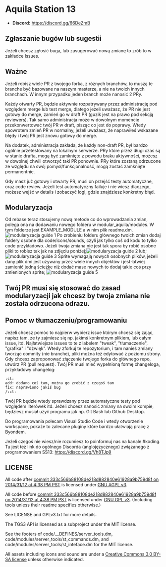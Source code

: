 # Aquila Station 13

* **Discord:** https://discord.gg/66DeZmB

## Zgłaszanie bugów lub sugestii

Jeżeli chcesz zgłosić buga, lub zasugerować nową zmianę to zrób to w zakładce Issues.

## Ważne
Jeżeli robisz wiele PR z twojego forka, z różnych branchów, to muszą te branche być bazowane na naszym masterze, a nie na twoich innych branchach.
W innym przypadku jeden branch może nanosić 2 PRy.

Każdy otwarty PR, będzie aktywnie rozpatrywany przez administrację pod względem merge lub test merge,
dlatego jeżeli uważasz, że PR nie jest gotowy do merge, zamień go w draft PR (guzik jest na prawo pod sekcją reviewers).
Tak samo administracja może w dowolnym momencie przekonwertować twój PR w draft, pisząc co jest do poprawy.
Wtedy spowrotem zmień PR w normalny, jeżeli uważasz, że naprawiłeś wskazane błędy i twój PR jest znowu gotowy do merge.

Na dodatek, administracja zakłada, że każdy non-draft PR, był bardzo ogólnie przetestowany na lokalnym serwerze.
PRy które przez długi czas są w stanie drafta, mogą być zamknięte z powodu braku aktywności, możesz w dowolnej chwili otworzyć taki PR ponownie.
PRy które zostaną odrzucone ze względu na swój pomysł/funkcjonalność, mogą zostać zamknięte permanentnie.

Gdy masz już gotowy i otwarty PR, musi on przejść testy automatyczne, oraz code review.
Jeżeli test automatyczny failuje i nie wiesz dlaczego, możesz wejść w details i zobaczyć logi, gdzie znajdziesz konkretny błąd.

## Modularyzacja
Od rebase teraz stosujemy nową metode co do wprowadzania zmian, polega ona na dodawaniu nowego folderu w modular_aquila/modules. W tym folderze jest EXAMPLE_MODULE a w nim plik readme.dm. ![modularyzacja guide 1](https://user-images.githubusercontent.com/60329232/113522111-5fd38080-959e-11eb-93df-6adc94a06947.png) 
Po zrobieniu folderu głównego twoich zmian dodaj foldery osobne dla code/icons/sounds, czyli jak tylko coś od kodu to tylko code przykładowo. Jeżeli twoja zmiana nie jest tak spora by robić osobne pliki to robisz tak jak na zdjęciu poniżej;![modularyzacja guide 2](https://user-images.githubusercontent.com/60329232/113522310-af667c00-959f-11eb-9eb6-0c28c98d95ef.png) lub; ![modularyzacja guide 3](https://user-images.githubusercontent.com/60329232/113522328-d624b280-959f-11eb-96d8-4c36f7863fda.png) Sprite wymagają nowych osobnych plików, jeżeli dany plik dmi jest używany przez wiele innych objektów i jest łatwiej zamienić jedną ścieżke niż dodać mase nowych to dodaj takie coś przy zmienionych sprite;
![modularyzacja guide 5](https://user-images.githubusercontent.com/60329232/113522574-edfd3600-95a1-11eb-8dfd-6d44e7e8ab8e.png)
## Twój PR musi się stosować do zasad modularyzacji jak chcesz by twoja zmiana nie została odrzucona odrazu.


## Pomoc w tłumaczeniu/programowaniu

Jeżeli chcesz pomóc to najpierw wybierz issue którym chcesz się zając, napisz tam, ze ty zajmiesz się np. jakimś konkretnym plikiem, lub całym issue, itd.
Najłatwiejsze issues to te z labelem "tweak", "tłumaczenie", "grafika" i "dźwięk".
Wtedy zforkuj te repozytorium, i tam nanieś zmiany tworząc commity (nie branche),
pliki można też edytować z poziomu strony. Gdy chcesz zaproponować złączenie twojego forka do głównego repo,
utwórz PR (pull request).
Twój PR musi mieć wypełnioną formę changeloga, przykładowy changelog:
```
:cl:
add: dodano coś tam, można go zrobić z czegoś tam
fix: naprawiono jakiś bug
/:cl:
```
Twój PR będzie wtedy sprawdzany przez automatyczne testy pod względem literówek itd.
Jeżeli chcesz nanosić zmiany na swoim kompie, będziesz musiał użyć programu jak np. Git Bash lub Github Desktop.

Do programowania polecam Visual Studio Code i wtedy otworzenie workspace, pokaże to zalecane pluginy które bardzo ułatwiają pracę z Byondem.

Jeżeli czegoś nie wiesz/nie rozumiesz to poinformuj nas na kanale #koding.
Tu jest też link do ogólnego Discorda (anglojęzycznego) związanego z programowaniem SS13: https://discord.gg/Vh8TJp9

## LICENSE

All code after [commit 333c566b88108de218d882840e61928a9b759d8f on 2014/31/12 at 4:38 PM PST](https://github.com/tgstation/tgstation/commit/333c566b88108de218d882840e61928a9b759d8f) is licensed under [GNU AGPL v3](https://www.gnu.org/licenses/agpl-3.0.html).

All code before [commit 333c566b88108de218d882840e61928a9b759d8f on 2014/31/12 at 4:38 PM PST](https://github.com/tgstation/tgstation/commit/333c566b88108de218d882840e61928a9b759d8f) is licensed under [GNU GPL v3](https://www.gnu.org/licenses/gpl-3.0.html).
(Including tools unless their readme specifies otherwise.)

See LICENSE and GPLv3.txt for more details.

The TGS3 API is licensed as a subproject under the MIT license.

See the footers of code/\_\_DEFINES/server\_tools.dm, code/modules/server\_tools/st\_commands.dm, and code/modules/server\_tools/st\_inteface.dm for the MIT license.

All assets including icons and sound are under a [Creative Commons 3.0 BY-SA license](https://creativecommons.org/licenses/by-sa/3.0/) unless otherwise indicated.
